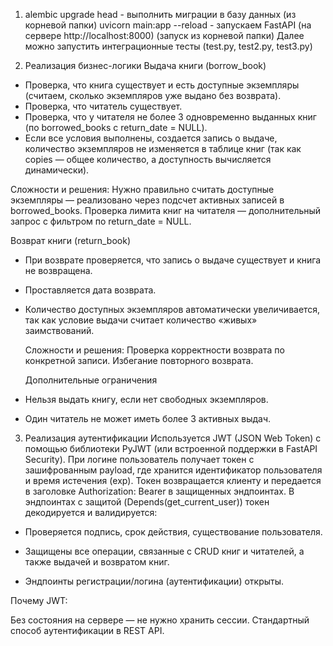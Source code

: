 1. alembic upgrade head - выполнить миграции в базу данных (из корневой папки)
   uvicorn main:app --reload - запускаем FastAPI (на сервере http://localhost:8000) (запуск из корневой папки)
   Далее можно запустить интеграционные тесты (test.py, test2.py, test3.py)



2. Реализация бизнес-логики
  Выдача книги (borrow_book)
- Проверка, что книга существует и есть доступные экземпляры (считаем, сколько экземпляров уже выдано без возврата).
- Проверка, что читатель существует.
- Проверка, что у читателя не более 3 одновременно выданных книг (по borrowed_books с return_date = NULL).
- Если все условия выполнены, создается запись о выдаче, количество экземпляров не изменяется в таблице книг (так как copies — общее количество, а доступность вычисляется динамически).

Сложности и решения:
Нужно правильно считать доступные экземпляры — реализовано через подсчет активных записей в borrowed_books.
Проверка лимита книг на читателя — дополнительный запрос с фильтром по return_date = NULL.



  Возврат книги (return_book)
- При возврате проверяется, что запись о выдаче существует и книга не возвращена.
- Проставляется дата возврата.
- Количество доступных экземпляров автоматически увеличивается, так как условие выдачи считает количество «живых» заимствований.

  Сложности и решения:
  Проверка корректности возврата по конкретной записи.
  Избегание повторного возврата.


  Дополнительные ограничения
- Нельзя выдать книгу, если нет свободных экземпляров.
- Один читатель не может иметь более 3 активных выдач.

3. Реализация аутентификации
Используется JWT (JSON Web Token) с помощью библиотеки PyJWT (или встроенной поддержки в FastAPI Security).
При логине пользователь получает токен с зашифрованным payload, где хранится идентификатор пользователя и время истечения (exp).
Токен возвращается клиенту и передается в заголовке Authorization: Bearer <token> в защищенных эндпоинтах.
В эндпоинтах с защитой (Depends(get_current_user)) токен декодируется и валидируется:

- Проверяется подпись, срок действия, существование пользователя.

- Защищены все операции, связанные с CRUD книг и читателей, а также выдачей и возвратом книг.

- Эндпоинты регистрации/логина (аутентификации) открыты.

Почему JWT:

Без состояния на сервере — не нужно хранить сессии.
Стандартный способ аутентификации в REST API.
